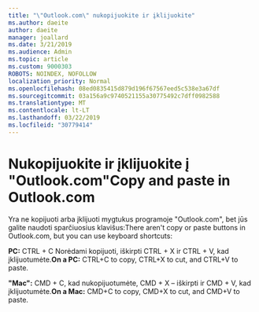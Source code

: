 ```yaml
---
title: "\"Outlook.com\" nukopijuokite ir įklijuokite"
ms.author: daeite
author: daeite
manager: joallard
ms.date: 3/21/2019
ms.audience: Admin
ms.topic: article
ms.custom: 9000303
ROBOTS: NOINDEX, NOFOLLOW
localization_priority: Normal
ms.openlocfilehash: 08ed0835415d879d196f67567eed5c538e3a67df
ms.sourcegitcommit: 03a156a9c9740521155a30775492c7dff0982588
ms.translationtype: MT
ms.contentlocale: lt-LT
ms.lasthandoff: 03/22/2019
ms.locfileid: "30779414"
---
```

# <a name="copy-and-paste-in-outlookcom"></a><span data-ttu-id="48944-102">Nukopijuokite ir įklijuokite į "Outlook.com"</span><span class="sxs-lookup"><span data-stu-id="48944-102">Copy and paste in Outlook.com</span></span>

<span data-ttu-id="48944-103">Yra ne kopijuoti arba įklijuoti mygtukus programoje "Outlook.com", bet jūs galite naudoti sparčiuosius klavišus:</span><span class="sxs-lookup"><span data-stu-id="48944-103">There aren't copy or paste buttons in Outlook.com, but you can use keyboard shortcuts:</span></span>

<span data-ttu-id="48944-104">**PC:** CTRL + C Norėdami kopijuoti, iškirpti CTRL + X ir CTRL + V, kad įklijuotumėte.</span><span class="sxs-lookup"><span data-stu-id="48944-104">**On a PC:** CTRL+C to copy, CTRL+X to cut, and CTRL+V to paste.</span></span>

<span data-ttu-id="48944-105">**"Mac":** CMD + C, kad nukopijuotumėte, CMD + X – iškirpti ir CMD + V, kad įklijuotumėte.</span><span class="sxs-lookup"><span data-stu-id="48944-105">**On a Mac:** CMD+C to copy, CMD+X to cut, and CMD+V to paste.</span></span>